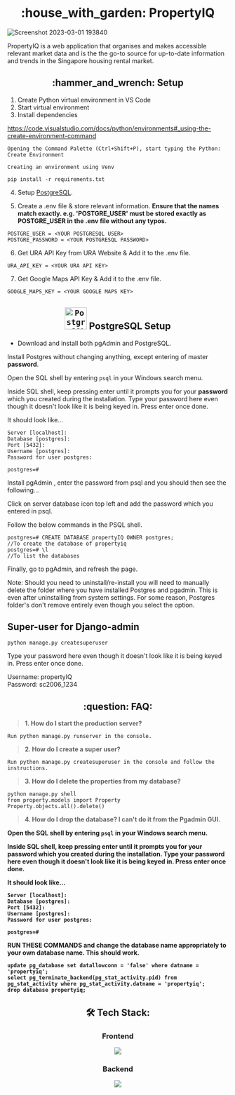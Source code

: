 <h1 align="center"> :house_with_garden: PropertyIQ</h1>

![Screenshot 2023-03-01 193840](https://user-images.githubusercontent.com/95838788/222974513-96d5ad6a-55ca-4d5b-b0d1-1ba060eaee57.png)

PropertyIQ is a web application that organises and makes accessible relevant market data and is the the go-to source for up-to-date information and trends in the Singapore housing rental market.

<h2 align="center"> :hammer_and_wrench:	Setup</h2>

1) Create Python virtual environment in VS Code 
2) Start virtual environment
3) Install dependencies 

https://code.visualstudio.com/docs/python/environments#_using-the-create-environment-command
```
Opening the Command Palette (Ctrl+Shift+P), start typing the Python: Create Environment 

Creating an environment using Venv

pip install -r requirements.txt
```

4) Setup [PostgreSQL](#postgresql-setup).

5) Create a .env file & store relevant information. <strong>Ensure that the names match exactly. e.g. 'POSTGRE_USER' must be stored exactly as POSTGRE_USER in the .env file without any typos. </strong>
```
POSTGRE_USER = <YOUR POSTGRESQL USER>
POSTGRE_PASSWORD = <YOUR POSTGRESQL PASSWORD>
```

6) Get URA API Key from URA Website & Add it to the .env file.
```
URA_API_KEY = <YOUR URA API KEY>
```

7) Get Google Maps API Key & Add it to the .env file.
```
GOOGLE_MAPS_KEY = <YOUR GOOGLE MAPS KEY>
```

<h2 align="center">
	<code><img height="50" src="https://user-images.githubusercontent.com/25181517/117208740-bfb78400-adf5-11eb-97bb-09072b6bedfc.png" alt="PostgreSQL" title="PostgreSQL" /></code> PostgreSQL Setup
</h2>

- Download and install both pgAdmin and PostgreSQL.

Install Postgres without changing anything, except entering of master **password**.

Open the SQL shell by entering ```psql``` in your Windows search menu.

Inside SQL shell, keep pressing enter until it prompts you for your **password** which you created during the installation. Type your password here even though it doesn't look like it is being keyed in. Press enter once done.

It should look like...
```
Server [localhost]:
Database [postgres]:
Port [5432]:
Username [postgres]:
Password for user postgres:

postgres=# 
```

Install pgAdmin , enter the password from psql and you should then see the following...

Click on server database icon top left and add the password which you entered in psql.

Follow the below commands in the PSQL shell.
```
postgres=# CREATE DATABASE propertyIQ OWNER postgres;
//To create the database of propertyiq
postgres=# \l 
//To list the databases 
```
Finally, go to pgAdmin, and refresh the page.

Note: Should you need to uninstall/re-install you will need to manually delete the folder where you have installed Postgres and pgadmin. This is even after uninstalling from system settings. For some reason, Postgres folder's don't remove entirely even though you select the option.

## Super-user for Django-admin
```python manage.py createsuperuser```

Type your password here even though it doesn't look like it is being keyed in. Press enter once done.

Username: propertyIQ    
Password: sc2006_1234

<h2 align="center"> :question:	 FAQ:</h2>

> <strong>1. How do I start the production server?</strong>
```
Run python manage.py runserver in the console.
```

> <strong>2. How do I create a super user?</strong>
```
Run python manage.py createsuperuser in the console and follow the instructions.
```
> <strong>3. How do I delete the properties from my database?</strong>
```
python manage.py shell
from property.models import Property
Property.objects.all().delete()
```
> <strong>4. How do I drop the database? I can't do it from the Pgadmin GUI.

Open the SQL shell by entering ```psql``` in your Windows search menu.

Inside SQL shell, keep pressing enter until it prompts you for your **password** which you created during the installation. Type your password here even though it doesn't look like it is being keyed in. Press enter once done.

It should look like...
```
Server [localhost]:
Database [postgres]:
Port [5432]:
Username [postgres]:
Password for user postgres:

postgres=# 
```
RUN THESE COMMANDS and change the database name appropriately to your own database name. This should work.
```
update pg_database set datallowconn = 'false' where datname = 'propertyiq';
select pg_terminate_backend(pg_stat_activity.pid) from pg_stat_activity where pg_stat_activity.datname = 'propertyiq';
drop database propertyiq;
```

<h2 align="center"> 🛠 Tech Stack:</h2>

<div align="center">
  <h3>Frontend</h3>
  <p>
    <a href="https://skillicons.dev">
      <img src="https://skillicons.dev/icons?i=html,css,js,bootstrap,django" />
    </a>
  </p>
  <h3>Backend</h3>
  <p>
    <a href="https://skillicons.dev">
      <img src="https://skillicons.dev/icons?i=django,postgresql,py" />
    </a>
  </p>
  <br />
</div>
